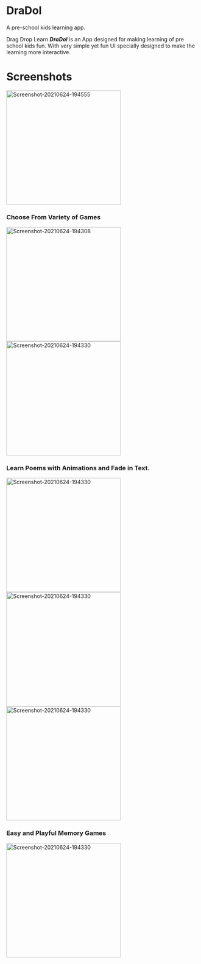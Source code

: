 # DraDol

A pre-school kids learning app.


Drag Drop Learn <i><strong>DraDol</strong></i> is an App designed for making learning of pre school kids fun.
With very simple yet fun UI specially designed to make the learning more interactive.


# Screenshots

<img src="https://i.ibb.co/tDTsQjg/tia2908787525074186236.png" alt="Screenshot-20210624-194555" width="300">

### Choose From Variety of Games

<img src="https://i.ibb.co/stYhzVn/tia6079132024785985089.png" alt="Screenshot-20210624-194308" border="0" width="300">
<img src="https://i.ibb.co/L9V95vz/tia8201395526288377566.png" alt="Screenshot-20210624-194330" border="0" width="300">

### Learn Poems with Animations and Fade in Text.

<img src="https://i.ibb.co/rQpsbLM/tia8511269924847097224.png" alt="Screenshot-20210624-194330" border="0" width="300">

<img src="https://i.ibb.co/NnsnsS4/tia8111630244442315622.png" alt="Screenshot-20210624-194330" border="0" width="300">

<img src="https://i.ibb.co/1ZVCSJ9/tia3649472346633962759.png" alt="Screenshot-20210624-194330" border="0" width="300">

### Easy and Playful Memory Games
<img src="https://i.ibb.co/Rvv3g5J/tia6996456762447148549.png" alt="Screenshot-20210624-194330" border="0" width="300">

